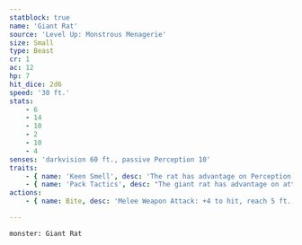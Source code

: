 ```yaml
---
statblock: true
name: 'Giant Rat'
source: 'Level Up: Monstrous Menagerie'
size: Small
type: Beast
cr: 1
ac: 12
hp: 7
hit_dice: 2d6
speed: '30 ft.'
stats:
    - 6
    - 14
    - 10
    - 2
    - 10
    - 4
senses: 'darkvision 60 ft., passive Perception 10'
traits:
    - { name: 'Keen Smell', desc: 'The rat has advantage on Perception checks that rely on smell.' }
    - { name: 'Pack Tactics', desc: "The giant rat has advantage on attack rolls against a creature if at least one of the rat's allies is within 5 feet of the creature and not incapacitated." }
actions:
    - { name: Bite, desc: 'Melee Weapon Attack: +4 to hit, reach 5 ft., one target. Hit: 4 (1d4+2) piercing damage.' }

---
```

```statblock
monster: Giant Rat
```
